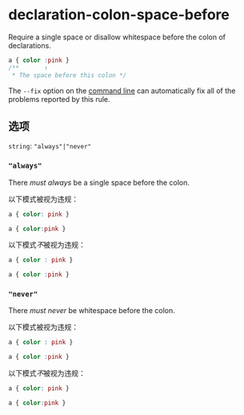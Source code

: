 # declaration-colon-space-before

Require a single space or disallow whitespace before the colon of declarations.

```css
a { color :pink }
/**       ↑
 * The space before this colon */
```

The `--fix` option on the [command line](../../../docs/user-guide/cli.md#autofixing-errors) can automatically fix all of the problems reported by this rule.

## 选项

`string`: `"always"|"never"`

### `"always"`

There *must always* be a single space before the colon.

以下模式被视为违规：

```css
a { color: pink }
```

```css
a { color:pink }
```

以下模式*不*被视为违规：

```css
a { color : pink }
```

```css
a { color :pink }
```

### `"never"`

There *must never* be whitespace before the colon.

以下模式被视为违规：

```css
a { color : pink }
```

```css
a { color :pink }
```

以下模式*不*被视为违规：

```css
a { color: pink }
```

```css
a { color:pink }
```
